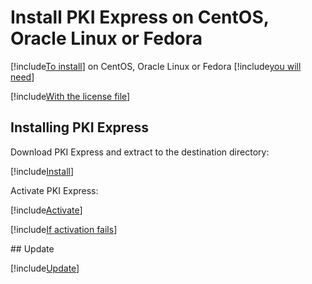 ﻿# Install PKI Express on CentOS, Oracle Linux or Fedora

[!include[To install](includes/intro-prefix.md)] on CentOS, Oracle Linux or Fedora [!include[you will need](includes/intro-suffix.md)]

[!include[With the license file](includes/prereqs-reminder.md)]

## Installing PKI Express

Download PKI Express and extract to the destination directory:

[!include[Install](../../../../includes/pki-express/linux/install-curl.md)]

Activate PKI Express:

[!include[Activate](../../../../includes/pki-express/linux/activate.md)]

[!include[If activation fails](includes/manual-activation.md)]

<a name="update" />
## Update

[!include[Update](includes/update-curl.md)]
